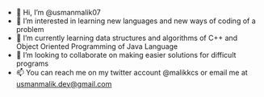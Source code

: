 - 👋 Hi, I’m @usmanmalik07
- 👀 I’m interested in learning new languages and  new ways of coding of a problem
- 🌱 I’m currently learning data structures and algorithms of C++ and Object Oriented Programming of Java Language
- 💞️ I’m looking to collaborate on making easier solutions for difficult programs
- 📫 You can reach me on my twitter account @malikkcs or email me at usmanmalik.dev@gmail.com

<!---
usmanmalik07/usmanmalik07 is a ✨ special ✨ repository because its `README.md` (this file) appears on your GitHub profile.
You can click the Preview link to take a look at your changes.
--->
